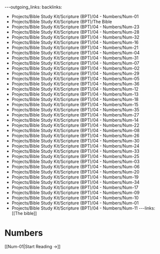 ---outgoing_links:
backlinks:
  - Projects/Bible Study Kit/Scripture (BPT)/04 - Numbers/Num-01
  - Projects/Bible Study Kit/Scripture (BPT)/The Bible
  - Projects/Bible Study Kit/Scripture (BPT)/04 - Numbers/Num-23
  - Projects/Bible Study Kit/Scripture (BPT)/04 - Numbers/Num-28
  - Projects/Bible Study Kit/Scripture (BPT)/04 - Numbers/Num-32
  - Projects/Bible Study Kit/Scripture (BPT)/04 - Numbers/Num-16
  - Projects/Bible Study Kit/Scripture (BPT)/04 - Numbers/Num-21
  - Projects/Bible Study Kit/Scripture (BPT)/04 - Numbers/Num-04
  - Projects/Bible Study Kit/Scripture (BPT)/04 - Numbers/Num-31
  - Projects/Bible Study Kit/Scripture (BPT)/04 - Numbers/Num-07
  - Projects/Bible Study Kit/Scripture (BPT)/04 - Numbers/Num-02
  - Projects/Bible Study Kit/Scripture (BPT)/04 - Numbers/Num-29
  - Projects/Bible Study Kit/Scripture (BPT)/04 - Numbers/Num-05
  - Projects/Bible Study Kit/Scripture (BPT)/04 - Numbers/Num-36
  - Projects/Bible Study Kit/Scripture (BPT)/04 - Numbers/Num-12
  - Projects/Bible Study Kit/Scripture (BPT)/04 - Numbers/Num-13
  - Projects/Bible Study Kit/Scripture (BPT)/04 - Numbers/Num-18
  - Projects/Bible Study Kit/Scripture (BPT)/04 - Numbers/Num-15
  - Projects/Bible Study Kit/Scripture (BPT)/04 - Numbers/Num-35
  - Projects/Bible Study Kit/Scripture (BPT)/04 - Numbers/Num-27
  - Projects/Bible Study Kit/Scripture (BPT)/04 - Numbers/Num-14
  - Projects/Bible Study Kit/Scripture (BPT)/04 - Numbers/Num-22
  - Projects/Bible Study Kit/Scripture (BPT)/04 - Numbers/Num-08
  - Projects/Bible Study Kit/Scripture (BPT)/04 - Numbers/Num-26
  - Projects/Bible Study Kit/Scripture (BPT)/04 - Numbers/Num-30
  - Projects/Bible Study Kit/Scripture (BPT)/04 - Numbers/Num-24
  - Projects/Bible Study Kit/Scripture (BPT)/04 - Numbers/Num-33
  - Projects/Bible Study Kit/Scripture (BPT)/04 - Numbers/Num-25
  - Projects/Bible Study Kit/Scripture (BPT)/04 - Numbers/Num-03
  - Projects/Bible Study Kit/Scripture (BPT)/04 - Numbers/Num-06
  - Projects/Bible Study Kit/Scripture (BPT)/04 - Numbers/Num-20
  - Projects/Bible Study Kit/Scripture (BPT)/04 - Numbers/Num-19
  - Projects/Bible Study Kit/Scripture (BPT)/04 - Numbers/Num-34
  - Projects/Bible Study Kit/Scripture (BPT)/04 - Numbers/Num-17
  - Projects/Bible Study Kit/Scripture (BPT)/04 - Numbers/Num-09
  - Projects/Bible Study Kit/Scripture (BPT)/04 - Numbers/Num-10
  - Projects/Bible Study Kit/Scripture (BPT)/04 - Numbers/Num-01
  - Projects/Bible Study Kit/Scripture (BPT)/04 - Numbers/Num-11
---links: [[The bible]]
# Numbers

[[Num-01|Start Reading →]]
